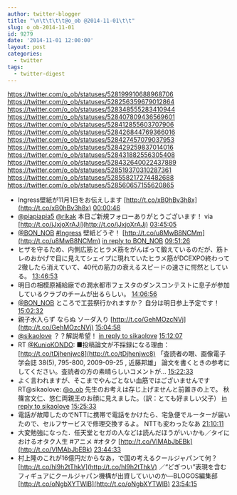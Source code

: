 ```yaml
---
author: twitter-blogger
title: "\n\t\t\t\t@o_ob @2014-11-01\t\t"
slug: o_ob-2014-11-01
id: 9279
date: '2014-11-01 12:00:00'
layout: post
categories:
  - twitter
tags:
  - twitter-digest
---
```


https://twitter.com/o_ob/statuses/528199910688968706 https://twitter.com/o_ob/statuses/528256359679012864 https://twitter.com/o_ob/statuses/528348555283410944 https://twitter.com/o_ob/statuses/528407809436569601 https://twitter.com/o_ob/statuses/528412855603707906 https://twitter.com/o_ob/statuses/528426844769366016 https://twitter.com/o_ob/statuses/528427457079037953 https://twitter.com/o_ob/statuses/528429259837014016 https://twitter.com/o_ob/statuses/528431882556305408 https://twitter.com/o_ob/statuses/528432640022437889 https://twitter.com/o_ob/statuses/528519370310287361 https://twitter.com/o_ob/statuses/528558217274482688 https://twitter.com/o_ob/statuses/528560657155620865  

*   Ingress壁紙が11月1日をお伝えします [http://t.co/xB0hBv3h8x](http://t.co/xB0hBv3h8x) [00:00:46](https://twitter.com/o_ob/statuses/528199910688968706)
*   [@piapiapia5](https://twitter.com/piapiapia5) [@rikak](https://twitter.com/rikak) 本日ご新規フォローありがとうございます！ via [http://t.co/jJxjoXrAJj](http://t.co/jJxjoXrAJj) [03:45:05](https://twitter.com/o_ob/statuses/528256359679012864)
*   [@BON_NOB](https://twitter.com/BON_NOB) [#Ingress](https://twitter.com/search?q=%23Ingress&src=hash) 壁紙どうぞ！ [http://t.co/u8MwB8NCMm](http://t.co/u8MwB8NCMm) [in reply to BON_NOB](https://twitter.com/BON_NOB/statuses/528218003188371456) [09:51:26](https://twitter.com/o_ob/statuses/528348555283410944)
*   ヒザを守るため、内側広筋とヒラメ筋をがんばって鍛えているのだが、筋トレのおかげで目に見えてシェイプに現れていたヒラメ筋がDCEXPO終わって2徹したら消えていて、40代の筋力の衰えるスピードの速さに愕然としている。 [13:46:53](https://twitter.com/o_ob/statuses/528407809436569601)
*   明日の相模原補給廠での潤水都市フェスタのダンスコンテストに息子が参加しているクラブのチームが出るらしい。 [14:06:56](https://twitter.com/o_ob/statuses/528412855603707906)
*   [@BON_NOB](https://twitter.com/BON_NOB) ところで工芸祭行かれますか？ 自分は明日参上予定です！ [15:02:32](https://twitter.com/o_ob/statuses/528426844769366016)
*   親子水入らず ならぬ ソーダ入り [http://t.co/GehMOzcNVj](http://t.co/GehMOzcNVj) [15:04:58](https://twitter.com/o_ob/statuses/528427457079037953)
*   [@sikaolove](https://twitter.com/sikaolove) ？？解説希望！ [in reply to sikaolove](https://twitter.com/sikaolove/statuses/528428946333782017) [15:12:07](https://twitter.com/o_ob/statuses/528429259837014016)
*   RT [@KunioKONDO](https://twitter.com/KunioKONDO): ■投稿論文が不採録になる理由： [http://t.co/tDjhenjwc8](http://t.co/tDjhenjwc8) 「査読者の眼、画像電子学会誌 38(5), 795-800, 2009-09-25 , 近藤邦雄」 論文を書くときの参考にしてください。査読者の方の素晴らしいコメントが… [15:22:33](https://twitter.com/o_ob/statuses/528431882556305408)
*   よく言われますが、そこまでやんごとない血筋ではございませんですRT@sikaolove: [@o_ob](https://twitter.com/o_ob) 先生のお考えは存じ上げませんと前置きの上で。 秋篠宮文仁、悠仁両親王のお顔に見えました。（訳：とても好ましい父子） [in reply to sikaolove](https://twitter.com/sikaolove/statuses/528432242838622209) [15:25:33](https://twitter.com/o_ob/statuses/528432640022437889)
*   電話が故障したのでNTTに携帯で電話をかけたら、宅急便でルーターが届いたので、セルフサービスで修理交換するよ。 NTTも変わったなあ [21:10:11](https://twitter.com/o_ob/statuses/528519370310287361)
*   大変勉強になった．任天堂とセガの人などは読んだほうがいいかも／タイにおけるオタク人生 #アニメ #オタク [http://t.co/VIMAbJbEBk](http://t.co/VIMAbJbEBk) [23:44:33](https://twitter.com/o_ob/statuses/528558217274482688)
*   村上隆のこれが16億円だからなあ，で国の考えるクールジャパンて何？ [http://t.co/hl9h2tThkV](http://t.co/hl9h2tThkV) ／“どぎつい”表現を含むフィギュアにクールジャパン機構が出資していいのか―BLOGOS編集部 [http://t.co/oNgbXYTWlB](http://t.co/oNgbXYTWlB) [23:54:15](https://twitter.com/o_ob/statuses/528560657155620865)